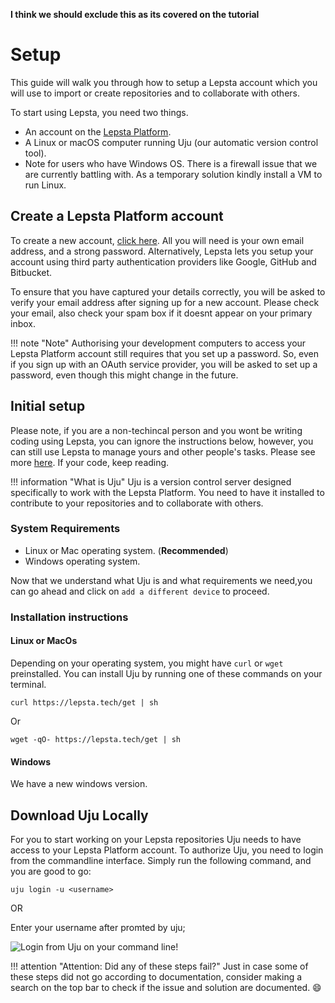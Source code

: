**I think we should exclude this as its covered on the tutorial**


# Setup
This guide will walk you through how to setup a Lepsta account which you will use to import or create repositories and to collaborate with others.

To start using Lepsta, you need two things.

 - An account on the [Lepsta Platform](https://lepsta.tech/auth/signup).
 - A Linux or macOS computer running Uju (our automatic version control tool).
 - Note for users who have Windows OS. There is a firewall issue that we are currently battling with. As a temporary solution kindly install a VM to run Linux.


## Create a Lepsta Platform account
To create a new account, <a href="https://app.lepsta.com/auth/signup" target="_blank">click here</a>. All you will need is your own email address, and a strong password.
Alternatively, Lepsta lets you setup your account using third party authentication providers like Google, GitHub and Bitbucket.

To ensure that you have captured your details correctly, you will be asked to verify your email address after signing up for a new account. Please check your email, also check your spam box if it doesnt appear on your primary inbox.

!!! note "Note"
    Authorising your development computers to access your Lepsta Platform account still requires that you set up a password. So, even if you sign up with an OAuth service provider, you will be asked to set up a password, even though this might change in the future.


## Initial setup
Please note, if you are a non-techincal person and you wont be writing coding using Lepsta, you can ignore the instructions below, however, you can still use Lepsta to manage yours and other people's tasks. Please see more [here](/pages/guides/create-a-workspace). If your code, keep reading.


!!! information "What is Uju"
Uju is a version control server designed specifically to work with the Lepsta Platform. You need to have it installed to contribute to your repositories and to collaborate with others.

### System Requirements
 - Linux or Mac operating system. (**Recommended**) 
 - Windows operating system. 

  Now that we understand what Uju is and what requirements we need,you can go ahead and click on ``add a different device`` to proceed.

### Installation instructions

#### Linux or MacOs

Depending on your operating system, you might have `curl` or `wget` preinstalled.
You can install Uju by running one of these commands on your terminal.


``` title="Install Uju"
curl https://lepsta.tech/get | sh
```

Or

```
wget -qO- https://lepsta.tech/get | sh
```


#### Windows

We have a new windows version.

## Download Uju Locally
For you to start working on your Lepsta repositories Uju needs to have access to your Lepsta Platform account. To authorize Uju, you need to login from the commandline interface. Simply run the following command, and you are good to go:

```
uju login -u <username>
```
OR 

Enter your username after promted by uju;

![Login from Uju on your command line!](/assets/images/login-to-uju.gif "Login from Uju")


!!! attention "Attention: Did any of these steps fail?"
    Just in case some of these steps did not go according to documentation, consider making a search on the top bar to check if the issue and solution are documented. :smile: